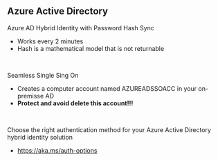 
## Azure Active Directory

Azure AD Hybrid Identity with Password Hash Sync
 * Works every 2 minutes
 * Hash is a mathematical model that is not returnable
 
 <br>
 
Seamless Single Sing On
 * Creates a computer account named AZUREADSSOACC in your on-premisse AD 
 * **Protect and avoid delete this account!!!**

 <br>

Choose the right authentication method for your Azure Active Directory hybrid identity solution
 * https://aka.ms/auth-options


